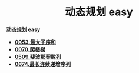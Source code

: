 <h1 align="center">动态规划 easy</h1>


**动态规划 easy**

- <font style="font-weight:bold; color:#4169E1;text-decoration:underline;" target="_blank">[0053.最大子序和](doc/leedcode题解/动态规划/easy/0053.最大子序和.md)</font>  
- <font style="font-weight:bold; color:#4169E1;text-decoration:underline;" target="_blank">[0070.爬楼梯](doc/leedcode题解/动态规划/easy/0070.爬楼梯.md)</font>  
- <font style="font-weight:bold; color:#4169E1;text-decoration:underline;" target="_blank">[0509.斐波那契数列](doc/leedcode题解/动态规划/easy/0509.斐波那契数列.md)</font>  
- <font style="font-weight:bold; color:#4169E1;text-decoration:underline;" target="_blank">[0674.最长连续递增序列](doc/leedcode题解/动态规划/easy/0674.最长连续递增序列.md)</font>  


